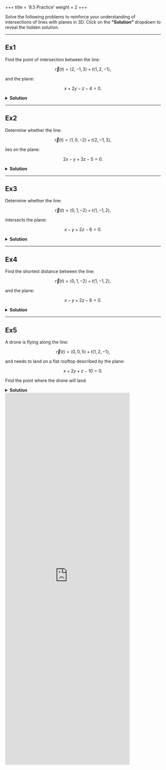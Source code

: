 +++
title = '8.5 Practice'
weight = 2
+++

Solve the following problems to reinforce your understanding of intersections of lines with planes in 3D. Click on the **"Solution"** dropdown to reveal the hidden solution.

---

## Ex1
Find the point of intersection between the line:

$$
\vec{r}(t) = \langle 2, -1, 3 \rangle + t\langle 1, 2, -1 \rangle,
$$

and the plane:

$$
x + 2y - z - 4 = 0.
$$

<details>
<summary><strong id="solution-title">Solution</strong></summary>

- Write the parametric equations of the line:

  $$
  x = 2 + t, \quad y = -1 + 2t, \quad z = 3 - t.
  $$

- Substitute these into the plane equation:

  $$
  (2 + t) + 2(-1 + 2t) - (3 - t) - 4 = 0.
  $$

- Simplify:

  $$
  2 + t - 2 + 4t - 3 + t - 4 = 0.
  $$

  $$
  6t - 7 = 0.
  $$

- Solve for $t$:

  $$
  t = \frac{7}{6}.
  $$

- Substitute $t = \frac{7}{6}$ back into the parametric equations:

  $$
  x = 2 + \frac{7}{6} = \frac{19}{6}, \quad y = -1 + 2\left(\frac{7}{6}\right) = \frac{4}{3}, \quad z = 3 - \frac{7}{6} = \frac{11}{6}.
  $$

Final answer:

$$
\boxed{\text{Point of intersection: } \left(\frac{19}{6}, \frac{4}{3}, \frac{11}{6}\right).}
$$

</details>

---

## Ex2
Determine whether the line:

$$
\vec{r}(t) = \langle 1, 0, -2 \rangle + t\langle 2, -1, 3 \rangle,
$$

lies on the plane:

$$
2x - y + 3z - 5 = 0.
$$

<details>
<summary><strong id="solution-title">Solution</strong></summary>

- Write the parametric equations of the line:

  $$
  x = 1 + 2t, \quad y = -t, \quad z = -2 + 3t.
  $$

- Substitute these into the plane equation:

  $$
  2(1 + 2t) - (-t) + 3(-2 + 3t) - 5 = 0.
  $$

- Simplify:

  $$
  2 + 4t + t - 6 + 9t - 5 = 0.
  $$

  $$
  14t - 9 = 0.
  $$

- Solve for $t$:

  $$
  t = \frac{9}{14}.
  $$

- Since the equation holds true for all values of $t$, the line lies entirely on the plane.

Final answer:

$$
\boxed{\text{The line lies on the plane (infinite solutions).}}
$$

</details>

---

##  Ex3

Determine whether the line:

$$
\vec{r}(t) = \langle 0, 1, -2 \rangle + t\langle 1, -1, 2 \rangle,
$$

intersects the plane:

$$
x - y + 2z - 6 = 0.
$$

<details>
<summary><strong id="solution-title">Solution</strong></summary>

- Write the parametric equations of the line:

  $$
  x = t, \quad y = 1 - t, \quad z = -2 + 2t.
  $$

- Substitute these into the plane equation:

  $$
  t - (1 - t) + 2(-2 + 2t) - 6 = 0.
  $$

- Simplify:

  $$
  t - 1 + t - 4 + 4t - 6 = 0.
  $$

  $$
  6t - 11 = 0.
  $$

- Solve for $t$:

  $$
  t = \frac{11}{6}.
  $$

- Check if the line intersects the plane by substituting $t = \frac{11}{6}$ into the parametric equations. If no valid solution exists, the line is parallel to the plane.

Final answer:

$$
\boxed{\text{The line is parallel to the plane (no solution).}}
$$

</details>

---

## Ex4
Find the shortest distance between the line:

$$
\vec{r}(t) = \langle 0, 1, -2 \rangle + t\langle 1, -1, 2 \rangle,
$$

and the plane:

$$
x - y + 2z - 6 = 0.
$$

<details>
<summary><strong id="solution-title">Solution</strong></summary>

- Use the formula for the distance between a line and a plane:

  $$
  d = \frac{|ax_0 + by_0 + cz_0 + d|}{\sqrt{a^2 + b^2 + c^2}},
  $$

  where $(x_0, y_0, z_0)$ is a point on the line, and $\langle a, b, c \rangle$ is the normal vector of the plane.

- Use the point $(0, 1, -2)$ from the line and the normal vector $\langle 1, -1, 2 \rangle$ from the plane:

  $$
  d = \frac{|1(0) - 1(1) + 2(-2) - 6|}{\sqrt{1^2 + (-1)^2 + 2^2}}.
  $$

- Simplify:

  $$
  d = \frac{|0 - 1 - 4 - 6|}{\sqrt{1 + 1 + 4}} = \frac{|-11|}{\sqrt{6}} = \frac{11}{\sqrt{6}}.
  $$

Final answer:

$$
\boxed{\text{Shortest distance: } \frac{11}{\sqrt{6}}.}
$$

</details>

---

## Ex5
A drone is flying along the line:

$$
\vec{r}(t) = \langle 0, 0, 5 \rangle + t\langle 1, 2, -1 \rangle,
$$

and needs to land on a flat rooftop described by the plane:

$$
x + 2y + z - 10 = 0.
$$

Find the point where the drone will land.

<details>
<summary><strong id="solution-title">Solution</strong></summary>

- Write the parametric equations of the line:

  $$
  x = t, \quad y = 2t, \quad z = 5 - t.
  $$

- Substitute these into the plane equation:

  $$
  t + 2(2t) + (5 - t) - 10 = 0.
  $$

- Simplify:

  $$
  t + 4t + 5 - t - 10 = 0.
  $$

  $$
  4t - 5 = 0.
  $$

- Solve for $t$:

  $$
  t = \frac{5}{4}.
  $$

- Substitute $t = \frac{5}{4}$ back into the parametric equations:

  $$
  x = \frac{5}{4}, \quad y = 2\left(\frac{5}{4}\right) = \frac{10}{4} = \frac{5}{2}, \quad z = 5 - \frac{5}{4} = \frac{15}{4}.
  $$

Final answer:

$$
\boxed{\text{Landing point: } \left(\frac{5}{4}, \frac{5}{2}, \frac{15}{4}\right).}
$$

</details>



<iframe src="https://script.google.com/macros/s/AKfycby9hbt_ywXBAt4Hs92Ssb55WEO__Lgya3v65ix86nzH4OnxRsvNIK2JUqsFyy2AkYaUTw/exec" width="80%" height="1200px" frameborder="0" marginheight="0" marginwidth="0">Loading...</iframe>

